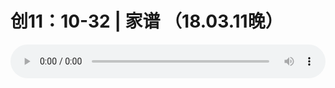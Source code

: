 # 创11：10-32 | 家谱 （18.03.11晚）

<audio style="width: 100%;" preload="false" controls controlslist="nodownload"><source src="//file.simai.life/audio/mp3/old/23166.mp3" type="audio/mpeg">Your browser does not support the audio element.</audio>


